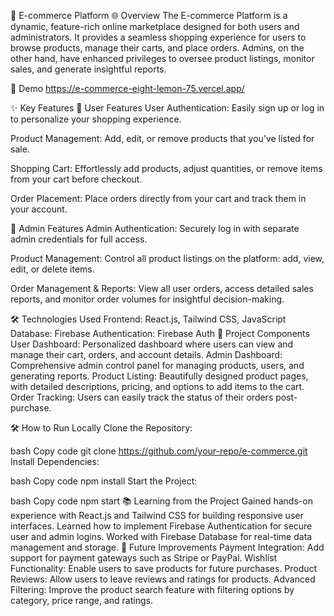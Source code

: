 🛒 E-commerce Platform
🌐 Overview
The E-commerce Platform is a dynamic, feature-rich online marketplace designed for both users and administrators. It provides a seamless shopping experience for users to browse products, manage their carts, and place orders. Admins, on the other hand, have enhanced privileges to oversee product listings, monitor sales, and generate insightful reports.

🔗 Demo https://e-commerce-eight-lemon-75.vercel.app/

✨ Key Features
👥 User Features
User Authentication:
Easily sign up or log in to personalize your shopping experience.

Product Management:
Add, edit, or remove products that you’ve listed for sale.

Shopping Cart:
Effortlessly add products, adjust quantities, or remove items from your cart before checkout.

Order Placement:
Place orders directly from your cart and track them in your account.

🔑 Admin Features
Admin Authentication:
Securely log in with separate admin credentials for full access.

Product Management:
Control all product listings on the platform: add, view, edit, or delete items.

Order Management & Reports:
View all user orders, access detailed sales reports, and monitor order volumes for insightful decision-making.

🛠️ Technologies Used
Frontend: React.js, Tailwind CSS, JavaScript
Database: Firebase
Authentication: Firebase Auth
📸 Project Components
User Dashboard: Personalized dashboard where users can view and manage their cart, orders, and account details.
Admin Dashboard: Comprehensive admin control panel for managing products, users, and generating reports.
Product Listing: Beautifully designed product pages, with detailed descriptions, pricing, and options to add items to the cart.
Order Tracking: Users can easily track the status of their orders post-purchase.



🛠️ How to Run Locally
Clone the Repository:

bash
Copy code
git clone https://github.com/your-repo/e-commerce.git
Install Dependencies:

bash
Copy code
npm install
Start the Project:

bash
Copy code
npm start
📚 Learning from the Project
Gained hands-on experience with React.js and Tailwind CSS for building responsive user interfaces.
Learned how to implement Firebase Authentication for secure user and admin logins.
Worked with Firebase Database for real-time data management and storage.
🚀 Future Improvements
Payment Integration: Add support for payment gateways such as Stripe or PayPal.
Wishlist Functionality: Enable users to save products for future purchases.
Product Reviews: Allow users to leave reviews and ratings for products.
Advanced Filtering: Improve the product search feature with filtering options by category, price range, and ratings.
